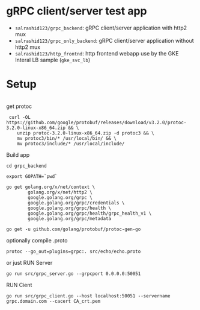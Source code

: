 # gRPC client/server test app


* `salrashid123/grpc_backend`: gRPC client/server application with http2 mux
* `salrashid123/grpc_only_backend`: gRPC client/server application without http2 mux
* `salrashid123/http_frontnd`: http frontend webapp use by the GKE Interal LB sample (`gke_svc_lb`)

# Setup

```apt-get update -y && apt-get install -y build-essential wget unzip curl
```

get protoc

```
 curl -OL https://github.com/google/protobuf/releases/download/v3.2.0/protoc-3.2.0-linux-x86_64.zip && \
    unzip protoc-3.2.0-linux-x86_64.zip -d protoc3 && \
    mv protoc3/bin/* /usr/local/bin/ && \
    mv protoc3/include/* /usr/local/include/
```


Build app

```
cd grpc_backend

export GOPATH=`pwd`

go get golang.org/x/net/context \
        golang.org/x/net/http2 \
        google.golang.org/grpc \
        google.golang.org/grpc/credentials \
        google.golang.org/grpc/health \
        google.golang.org/grpc/health/grpc_health_v1 \
        google.golang.org/grpc/metadata

go get -u github.com/golang/protobuf/protoc-gen-go
```


optionally compile .proto

```
protoc --go_out=plugins=grpc:. src/echo/echo.proto
```


or just RUN Server

```
go run src/grpc_server.go --grpcport 0.0.0.0:50051
```

RUN Cient

```
go run src/grpc_client.go --host localhost:50051 --servername grpc.domain.com --cacert CA_crt.pem
```